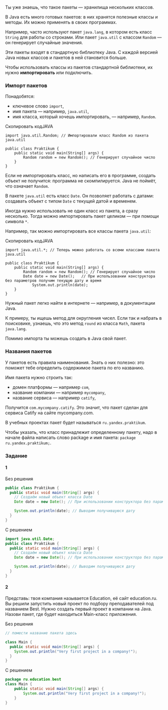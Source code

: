 Ты уже знаешь, что такое пакеты — хранилища нескольких классов.

В Java есть много готовых пакетов: в них хранятся полезные классы и методы. Их можно применять в своих программах.

Например, часто используют пакет `java.lang`, в котором есть класс `String` для работы со строками. Или пакет `java.util` с классом `Random` — он генерирует случайные значения.

Эти пакеты входят в стандартную библиотеку Java. С каждой версией Java новых классов и пакетов в ней становится больше.

Чтобы использовать классы из пакетов стандартной библиотеки, их нужно **импортировать** или подключить.

### Импорт пакетов

Понадобятся:

- ключевое слово `import`,
- имя пакета — например, `java.util`,
- имя класса, который хочешь импортировать, — например, `Random`.

Скопировать кодJAVA

```
import java.util.Random; // Импортировали класс Random из пакета java.util

public class Praktikum {
    public static void main(String[] args) {
        Random random = new Random(); // Генерирует случайное число
    }
} 
```

Если не импортировать класс, но написать его в программе, создать объект не получится: программа не скомпилируется. Java не поймёт, что означает `Random`.

В пакете `java.util` есть класс `Date`. Он позволяет работать с датами: создавать объект с типом `Date` с текущей датой и временем.

Иногда нужно использовать не один класс из пакета, а сразу несколько. Тогда можно импортировать пакет целиком — при помощи символа `*`.

Например, так можно импортировать все классы пакета `java.util`:

Скопировать кодJAVA

```
import java.util.*; // Теперь можно работать со всеми классами пакета java.util

public class Praktikum {
    public static void main(String[] args) {
        Random random = new Random(); // Генерирует случайное число
        Date date = new Date();   // При использовании конструктора без параметров получим текущую дату и время 
            System.out.println(date);
    }
} 
```

Нужный пакет легко найти в интернете — например, в документации Java.

К примеру, ты ищешь метод для округления чисел. Если так и набрать в поисковике, узнаешь, что это метод `round` из класса `Math`, пакета `java.lang`.

Помимо импорта ты можешь создать в Java свой пакет.

### Названия пакетов

У пакетов есть правила наименования. Знать о них полезно: это поможет тебе определить содержимое пакета по его названию.

Имя пакета нужно строить так:

- домен платформы — например `com`,
- название компании — например `mycompany`,
- название сервиса — например `catify`,

Получится `com.mycompany.catify`. Это значит, что пакет сделан для сервиса Catify на сайте mycompany.com.

В учебных проектах пакет будет называться `ru.yandex.praktikum`.

Чтобы указать, что класс принадлежит определенному пакету, надо в начале файла написать слово package и имя пакета: `package ru.yandex.praktikum;`.

### Задание

#### 1

Без решения
```java
public class Praktikum {
  public static void main(String[] args) {
    // Создаём новый объект класса Date 
    Date date = new Date(); // При использовании конструктора без параметров получим текущую дату и время на момент создания объекта

    System.out.println(date); // Выводим получившуюся дату
  }
}
```

С решением
```java
import java.util.Date;
public class Praktikum {
  public static void main(String[] args) {
    // Создаём новый объект класса Date 
    Date date = new Date(); // При использовании конструктора без параметров получим текущую дату и время на момент создания объекта

    System.out.println(date); // Выводим получившуюся дату
  }
}
```

####  2

Представь: твоя компания называется Education, её сайт education.ru. Вы решили запустить новый проект по подбору преподавателей под названием Best. Нужно создать первый проект в компании на Java. Назови пакет, где будет находиться Main-класс приложения.

Без решения
```java
// помести название пакета здесь

class Main {
  public static void main(String[] args) {
    System.out.println("Very first project in a company!");
  }
}
```

С решением
```java
package ru.education.best
class Main {
    public static void main(String[] args) {
        System.out.println("Very first project in a company!");
    }
}
```